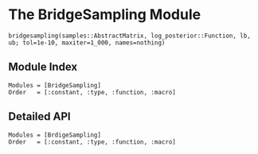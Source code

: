 # The BridgeSampling Module

 ```@autodocs
 bridgesampling(samples::AbstractMatrix, log_posterior::Function, lb, ub; tol=1e-10, maxiter=1_000, names=nothing)
 ```

## Module Index

```@index
Modules = [BridgeSampling]
Order   = [:constant, :type, :function, :macro]
```
## Detailed API

```@autodocs
Modules = [BrdigeSampling]
Order   = [:constant, :type, :function, :macro]
```